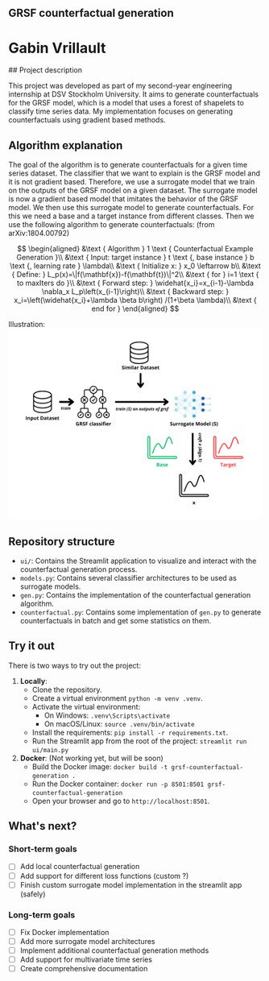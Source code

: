 ## GRSF counterfactual generation

# Gabin Vrillault

## Project description

This project was developed as part of my second-year engineering internship at DSV Stockholm University. It aims to generate counterfactuals for the GRSF model, which is a model that uses a forest of shapelets to classify time series data. My implementation focuses on generating counterfactuals using gradient based methods. 

## Algorithm explanation

The goal of the algorithm is to generate counterfactuals for a given time series dataset. The classifier that we want to explain is the GRSF model and it is not gradient based. Therefore, we use a surrogate model that we train on the outputs of the GRSF model on a given dataset. The surrogate model is now a gradient based model that imitates the behavior of the GRSF model. We then use this surrogate model to generate counterfactuals. For this we need a base and a target instance from different classes.
Then we use the following algorithm to generate counterfactuals:
(from arXiv:1804.00792)

$$
\begin{aligned}
&\text { Algorithm } 1 \text { Counterfactual Example Generation }\\
&\text { Input: target instance } t \text {, base instance } b \text {, learning rate } \lambda\\
&\text { Initialize x: } x_0 \leftarrow b\\
&\text { Define: } L_p(x)=\|f(\mathbf{x})-f(\mathbf{t})\|^2\\
&\text { for } i=1 \text { to maxIters do }\\
&\text { Forward step: } \widehat{x_i}=x_{i-1}-\lambda \nabla_x L_p\left(x_{i-1}\right)\\
&\text { Backward step: } x_i=\left(\widehat{x_i}+\lambda \beta b\right) /(1+\beta \lambda)\\
&\text { end for }
\end{aligned}
$$


Illustration:
![Counterfactuals Generation](./static/algorithm.png)


## Repository structure
- `ui/`: Contains the Streamlit application to visualize and interact with the counterfactual generation process.
- `models.py`: Contains several classifier architectures to be used as surrogate models.
- `gen.py`: Contains the implementation of the counterfactual generation algorithm.
- `counterfactual.py`: Contains some implementation of `gen.py` to generate counterfactuals in batch and get some statistics on them.


## Try it out
There is two ways to try out the project:
1. **Locally**: 
   - Clone the repository.
   - Create a virtual environment `python -m venv .venv`.
    - Activate the virtual environment:
      - On Windows: `.venv\Scripts\activate`
      - On macOS/Linux: `source .venv/bin/activate`
    - Install the requirements: `pip install -r requirements.txt`.
    - Run the Streamlit app from the root of the project: `streamlit run ui/main.py`
2. **Docker**:
(Not working yet, but will be soon)
   - Build the Docker image: `docker build -t grsf-counterfactual-generation .`
   - Run the Docker container: `docker run -p 8501:8501 grsf-counterfactual-generation`
   - Open your browser and go to `http://localhost:8501`.

## What's next?
### Short-term goals
- [ ] Add local counterfactual generation
- [ ] Add support for different loss functions (custom ?)
- [ ] Finish custom surrogate model implementation in the streamlit app (safely)
### Long-term goals
- [ ] Fix Docker implementation
- [ ] Add more surrogate model architectures
- [ ] Implement additional counterfactual generation methods
- [ ] Add support for multivariate time series
- [ ] Create comprehensive documentation